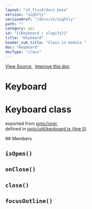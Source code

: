 ```yaml
---
layout: "v2_fluid/docs_base"
version: "nightly"
versionHref: "/docs/v2/nightly"
path: ""
category: api
id: "{{Keyboard | slugify}}"
title: "Keyboard"
header_sub_title: "Class in module "
doc: "Keyboard"
docType: "class"
---
```



<div class="improve-docs">
  <a href='http://github.com/driftyco/ionic2/tree/master/ionic/util/keyboard.ts#L4'>
    View Source
  </a>
  &nbsp;
  <a href='http://github.com/driftyco/ionic2/edit/master/ionic/util/keyboard.ts#L4'>
    Improve this doc
  </a>
</div>




<h1 class="api-title">

  Keyboard



</h1>







<h1 class="class export">Keyboard <span class="type">class</span></h1>
<p class="module">exported from <a href='undefined'>ionic/ionic</a><br/>
defined in <a href="https://github.com/driftyco/ionic2/tree/master/ionic/util/keyboard.ts#L5-L123">ionic/util/keyboard.ts (line 5)</a>
</p>
## Members

<div id="isOpen"></div>
<h2>
  <code>isOpen()</code>

</h2>












<div id="onClose"></div>
<h2>
  <code>onClose()</code>

</h2>












<div id="close"></div>
<h2>
  <code>close()</code>

</h2>












<div id="focusOutline"></div>
<h2>
  <code>focusOutline()</code>

</h2>












